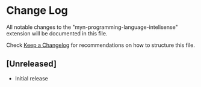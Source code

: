 # Change Log

All notable changes to the "myn-programming-language-intelisense" extension will be documented in this file.

Check [Keep a Changelog](http://keepachangelog.com/) for recommendations on how to structure this file.

## [Unreleased]

- Initial release
